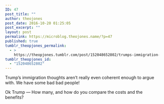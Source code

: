 ```yaml
---
ID: 47
post_title: ""
author: theojones
post_date: 2016-10-20 01:25:05
post_excerpt: ""
layout: post
permalink: https://microblog.theojones.name/?p=47
published: true
tumblr_theopjones_permalink:
  - >
    https://theopjones.tumblr.com/post/152048652802/trumps-immigration-thoughts-arent-really-even
tumblr_theopjones_id:
  - "152048652802"
---
```

<p>Trump’s immigration thoughts aren’t really even coherent enough to argue with. We have some bad bad people! </p><p>Ok Trump &mdash; How many, and how do you compare the costs and the benefits? <br /></p>